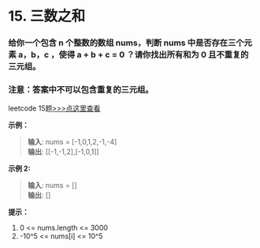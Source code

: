 # 15. 三数之和
### 给你一个包含 n 个整数的数组 nums，判断 nums 中是否存在三个元素 a，b，c ，使得 a + b + c = 0 ？请你找出所有和为 0 且不重复的三元组。
### 注意：答案中不可以包含重复的三元组。

leetcode 15题[>>>点这里查看](https://leetcode.cn/problems/3sum/)

**示例：**
> **输入**: nums = [-1,0,1,2,-1,-4]           
> **输出**: [[-1,-1,2],[-1,0,1]]               

**示例 2:**
> **输入**: nums = []       
> **输出**: []       

**提示：**
1. 0 <= nums.length <= 3000
2. -10^5 <= nums[i] <= 10^5